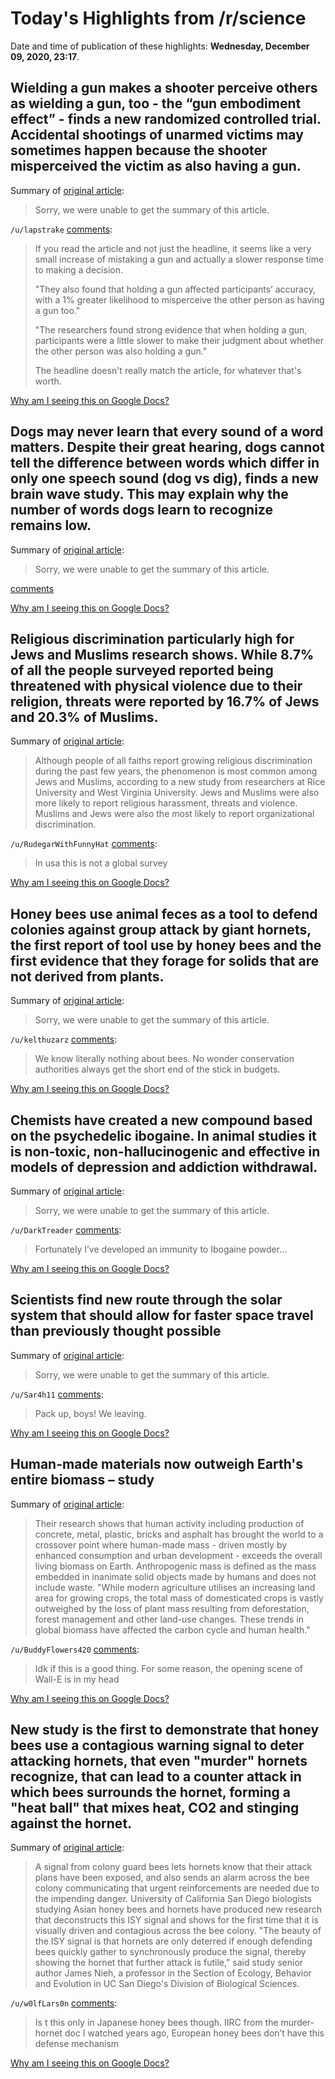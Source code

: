 # Today's Highlights from /r/science

Date and time of publication of these highlights: **Wednesday, December 09, 2020, 23:17**.

## Wielding a gun makes a shooter perceive others as wielding a gun, too - the “gun embodiment effect” - finds a new randomized controlled trial. Accidental shootings of unarmed victims may sometimes happen because the shooter misperceived the victim as also having a gun.

Summary of [original article](https://natsci.source.colostate.edu/wielding-a-gun-makes-a-shooter-perceive-others-as-wielding-a-gun-too/):

> Sorry, we were unable to get the summary of this article.

`/u/lapstrake` [comments](https://www.reddit.com/r/science/comments/ka0lm2/wielding_a_gun_makes_a_shooter_perceive_others_as/):

> If you read the article and not just the headline, it seems like a very small increase of mistaking a gun and actually a slower response time to making a decision. 
> 
> "They also found that holding a gun affected participants’ accuracy, with a 1% greater likelihood to misperceive the other person as having a gun too."
> 
> "The researchers found strong evidence that when holding a gun, participants were a little slower to make their judgment about whether the other person was also holding a gun."
> 
> The headline doesn't really match the article, for whatever that's worth.

[Why am I seeing this on Google Docs?](https://docs.google.com/document/d/1Dc6We63vOXIZsc0op-Bt4abqkYjXzOigalQqFxmvvbM/edit?usp=sharing)

## Dogs may never learn that every sound of a word matters. Despite their great hearing, dogs cannot tell the difference between words which differ in only one speech sound (dog vs dig), finds a new brain wave study. This may explain why the number of words dogs learn to recognize remains low.

Summary of [original article](https://ttk.elte.hu/en/content/dogs-may-never-learn-that-every-sound-of-a-word-matters.t.4008):

> Sorry, we were unable to get the summary of this article.

[comments](https://www.reddit.com/r/science/comments/k9qm61/dogs_may_never_learn_that_every_sound_of_a_word/)

[Why am I seeing this on Google Docs?](https://docs.google.com/document/d/1Dc6We63vOXIZsc0op-Bt4abqkYjXzOigalQqFxmvvbM/edit?usp=sharing)

## Religious discrimination particularly high for Jews and Muslims research shows. While 8.7% of all the people surveyed reported being threatened with physical violence due to their religion, threats were reported by 16.7% of Jews and 20.3% of Muslims.

Summary of [original article](https://news.rice.edu/2020/12/09/religious-discrimination-particularly-high-for-jews-and-muslims-study-shows/):

> Although people of all faiths report growing religious discrimination during the past few years, the phenomenon is most common among Jews and Muslims, according to a new study from researchers at Rice University and West Virginia University. Jews and Muslims were also more likely to report religious harassment, threats and violence. Muslims and Jews were also the most likely to report organizational discrimination.

`/u/RudegarWithFunnyHat` [comments](https://www.reddit.com/r/science/comments/ka053j/religious_discrimination_particularly_high_for/):

> In usa this is not a global survey

[Why am I seeing this on Google Docs?](https://docs.google.com/document/d/1Dc6We63vOXIZsc0op-Bt4abqkYjXzOigalQqFxmvvbM/edit?usp=sharing)

## Honey bees use animal feces as a tool to defend colonies against group attack by giant hornets, the first report of tool use by honey bees and the first evidence that they forage for solids that are not derived from plants.

Summary of [original article](https://journals.plos.org/plosone/article?id=10.1371/journal.pone.0242668):

> Sorry, we were unable to get the summary of this article.

`/u/kelthuzarz` [comments](https://www.reddit.com/r/science/comments/ka1wmo/honey_bees_use_animal_feces_as_a_tool_to_defend/):

> We know literally nothing about bees. No wonder conservation authorities always get the short end of the stick in budgets.

[Why am I seeing this on Google Docs?](https://docs.google.com/document/d/1Dc6We63vOXIZsc0op-Bt4abqkYjXzOigalQqFxmvvbM/edit?usp=sharing)

## Chemists have created a new compound based on the psychedelic ibogaine. In animal studies it is non-toxic, non-hallucinogenic and effective in models of depression and addiction withdrawal.

Summary of [original article](https://www.ucdavis.edu/news/new-compound-related-psychedelic-ibogaine-could-treat-addiction-depression):

> Sorry, we were unable to get the summary of this article.

`/u/DarkTreader` [comments](https://www.reddit.com/r/science/comments/k9upwp/chemists_have_created_a_new_compound_based_on_the/):

> Fortunately I’ve developed an immunity to Ibogaine powder...

[Why am I seeing this on Google Docs?](https://docs.google.com/document/d/1Dc6We63vOXIZsc0op-Bt4abqkYjXzOigalQqFxmvvbM/edit?usp=sharing)

## Scientists find new route through the solar system that should allow for faster space travel than previously thought possible

Summary of [original article](https://www.independent.co.uk/life-style/gadgets-and-tech/space/solar-system-route-spacecraft-asteroids-space-b1768811.html):

> Sorry, we were unable to get the summary of this article.

`/u/Sar4h11` [comments](https://www.reddit.com/r/science/comments/ka9t3g/scientists_find_new_route_through_the_solar/):

> Pack up, boys! We leaving.

[Why am I seeing this on Google Docs?](https://docs.google.com/document/d/1Dc6We63vOXIZsc0op-Bt4abqkYjXzOigalQqFxmvvbM/edit?usp=sharing)

## Human-made materials now outweigh Earth's entire biomass – study

Summary of [original article](https://www.theguardian.com/environment/2020/dec/09/human-made-materials-now-outweigh-earths-entire-biomass-study):

> Their research shows that human activity including production of concrete, metal, plastic, bricks and asphalt has brought the world to a crossover point where human-made mass - driven mostly by enhanced consumption and urban development - exceeds the overall living biomass on Earth. Anthropogenic mass is defined as the mass embedded in inanimate solid objects made by humans and does not include waste. "While modern agriculture utilises an increasing land area for growing crops, the total mass of domesticated crops is vastly outweighed by the loss of plant mass resulting from deforestation, forest management and other land-use changes. These trends in global biomass have affected the carbon cycle and human health."

`/u/BuddyFlowers420` [comments](https://www.reddit.com/r/science/comments/ka8rwu/humanmade_materials_now_outweigh_earths_entire/):

> Idk if this is a good thing. For some reason, the opening scene of Wall-E is in my head

[Why am I seeing this on Google Docs?](https://docs.google.com/document/d/1Dc6We63vOXIZsc0op-Bt4abqkYjXzOigalQqFxmvvbM/edit?usp=sharing)

## New study is the first to demonstrate that honey bees use a contagious warning signal to deter attacking hornets, that even "murder" hornets recognize, that can lead to a counter attack in which bees surrounds the hornet, forming a "heat ball" that mixes heat, CO2 and stinging against the hornet.

Summary of [original article](https://ucsdnews.ucsd.edu/pressrelease/i-see-you-honey-bees-use-contagious-and-honest-visual-signal-to-deter-attacking-hornets):

> A signal from colony guard bees lets hornets know that their attack plans have been exposed, and also sends an alarm across the bee colony communicating that urgent reinforcements are needed due to the impending danger. University of California San Diego biologists studying Asian honey bees and hornets have produced new research that deconstructs this ISY signal and shows for the first time that it is visually driven and contagious across the bee colony. "The beauty of the ISY signal is that hornets are only deterred if enough defending bees quickly gather to synchronously produce the signal, thereby showing the hornet that further attack is futile," said study senior author James Nieh, a professor in the Section of Ecology, Behavior and Evolution in UC San Diego's Division of Biological Sciences.

`/u/w0lfLars0n` [comments](https://www.reddit.com/r/science/comments/k9ipdm/new_study_is_the_first_to_demonstrate_that_honey/):

> Is t this only in Japanese honey bees though. IIRC from the murder-hornet doc I watched years ago, European honey bees don’t have this defense mechanism

[Why am I seeing this on Google Docs?](https://docs.google.com/document/d/1Dc6We63vOXIZsc0op-Bt4abqkYjXzOigalQqFxmvvbM/edit?usp=sharing)

